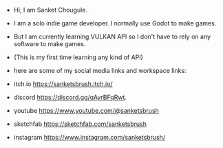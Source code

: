 - Hi, I am Sanket Chougule.
- I am a solo indie game developer. I normally use Godot to make games.
- But I am currently learning VULKAN API so I don't have to rely on any software to make games.
- (This is my first time learning any kind of API)

- here are some of my social media links and workspace links:
- itch.io https://sanketsbrush.itch.io/
- discord https://discord.gg/qAyrBFqRwt.
- youtube https://www.youtube.com/@sanketsbrush
- sketchfab https://sketchfab.com/sanketsbrush
- instagram https://www.instagram.com/sanketsbrush/
